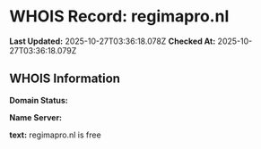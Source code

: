 # WHOIS Record: regimapro.nl

**Last Updated:** 2025-10-27T03:36:18.078Z
**Checked At:** 2025-10-27T03:36:18.079Z

## WHOIS Information

**Domain Status:** 

**Name Server:** 

**text:** regimapro.nl is free

